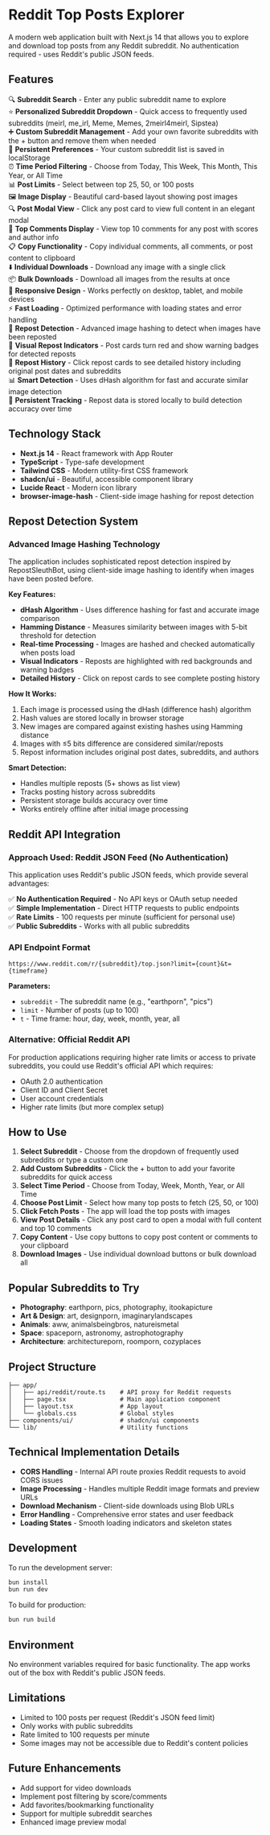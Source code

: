 # Reddit Top Posts Explorer

A modern web application built with Next.js 14 that allows you to explore and download top posts from any Reddit subreddit. No authentication required - uses Reddit's public JSON feeds.

## Features

🔍 **Subreddit Search** - Enter any public subreddit name to explore  
⭐ **Personalized Subreddit Dropdown** - Quick access to frequently used subreddits (meirl, me_irl, Meme, Memes, 2meirl4meirl, Sipstea)  
➕ **Custom Subreddit Management** - Add your own favorite subreddits with the + button and remove them when needed  
💾 **Persistent Preferences** - Your custom subreddit list is saved in localStorage  
⏰ **Time Period Filtering** - Choose from Today, This Week, This Month, This Year, or All Time  
📊 **Post Limits** - Select between top 25, 50, or 100 posts  
🖼️ **Image Display** - Beautiful card-based layout showing post images  
🔍 **Post Modal View** - Click any post card to view full content in an elegant modal  
💬 **Top Comments Display** - View top 10 comments for any post with scores and author info  
📋 **Copy Functionality** - Copy individual comments, all comments, or post content to clipboard  
⬇️ **Individual Downloads** - Download any image with a single click  
📦 **Bulk Downloads** - Download all images from the results at once  
📱 **Responsive Design** - Works perfectly on desktop, tablet, and mobile devices  
⚡ **Fast Loading** - Optimized performance with loading states and error handling  
🚨 **Repost Detection** - Advanced image hashing to detect when images have been reposted  
🔴 **Visual Repost Indicators** - Post cards turn red and show warning badges for detected reposts  
📅 **Repost History** - Click repost cards to see detailed history including original post dates and subreddits  
📊 **Smart Detection** - Uses dHash algorithm for fast and accurate similar image detection  
💾 **Persistent Tracking** - Repost data is stored locally to build detection accuracy over time  

## Technology Stack

- **Next.js 14** - React framework with App Router
- **TypeScript** - Type-safe development
- **Tailwind CSS** - Modern utility-first CSS framework
- **shadcn/ui** - Beautiful, accessible component library
- **Lucide React** - Modern icon library
- **browser-image-hash** - Client-side image hashing for repost detection

## Repost Detection System

### Advanced Image Hashing Technology

The application includes sophisticated repost detection inspired by RepostSleuthBot, using client-side image hashing to identify when images have been posted before.

**Key Features:**
- **dHash Algorithm** - Uses difference hashing for fast and accurate image comparison
- **Hamming Distance** - Measures similarity between images with 5-bit threshold for detection
- **Real-time Processing** - Images are hashed and checked automatically when posts load
- **Visual Indicators** - Reposts are highlighted with red backgrounds and warning badges
- **Detailed History** - Click on repost cards to see complete posting history

**How It Works:**
1. Each image is processed using the dHash (difference hash) algorithm
2. Hash values are stored locally in browser storage
3. New images are compared against existing hashes using Hamming distance
4. Images with ≤5 bits difference are considered similar/reposts
5. Repost information includes original post dates, subreddits, and authors

**Smart Detection:**
- Handles multiple reposts (5+ shows as list view)
- Tracks posting history across subreddits
- Persistent storage builds accuracy over time
- Works entirely offline after initial image processing

## Reddit API Integration

### Approach Used: Reddit JSON Feed (No Authentication)

This application uses Reddit's public JSON feeds, which provide several advantages:

✅ **No Authentication Required** - No API keys or OAuth setup needed  
✅ **Simple Implementation** - Direct HTTP requests to public endpoints  
✅ **Rate Limits** - 100 requests per minute (sufficient for personal use)  
✅ **Public Subreddits** - Works with all public subreddits  

### API Endpoint Format
```
https://www.reddit.com/r/{subreddit}/top.json?limit={count}&t={timeframe}
```

**Parameters:**
- `subreddit` - The subreddit name (e.g., "earthporn", "pics")
- `limit` - Number of posts (up to 100)
- `t` - Time frame: hour, day, week, month, year, all

### Alternative: Official Reddit API

For production applications requiring higher rate limits or access to private subreddits, you could use Reddit's official API which requires:
- OAuth 2.0 authentication
- Client ID and Client Secret
- User account credentials
- Higher rate limits (but more complex setup)

## How to Use

1. **Select Subreddit** - Choose from the dropdown of frequently used subreddits or type a custom one
2. **Add Custom Subreddits** - Click the + button to add your favorite subreddits for quick access
3. **Select Time Period** - Choose from Today, Week, Month, Year, or All Time
4. **Choose Post Limit** - Select how many top posts to fetch (25, 50, or 100)
5. **Click Fetch Posts** - The app will load the top posts with images
6. **View Post Details** - Click any post card to open a modal with full content and top 10 comments
7. **Copy Content** - Use copy buttons to copy post content or comments to your clipboard
8. **Download Images** - Use individual download buttons or bulk download all

## Popular Subreddits to Try

- **Photography**: earthporn, pics, photography, itookapicture
- **Art & Design**: art, designporn, imaginarylandscapes
- **Animals**: aww, animalsbeingbros, natureismetal
- **Space**: spaceporn, astronomy, astrophotography
- **Architecture**: architectureporn, roomporn, cozyplaces

## Project Structure

```
├── app/
│   ├── api/reddit/route.ts    # API proxy for Reddit requests
│   ├── page.tsx               # Main application component
│   ├── layout.tsx             # App layout
│   └── globals.css            # Global styles
├── components/ui/             # shadcn/ui components
└── lib/                       # Utility functions
```

## Technical Implementation Details

- **CORS Handling** - Internal API route proxies Reddit requests to avoid CORS issues
- **Image Processing** - Handles multiple Reddit image formats and preview URLs
- **Download Mechanism** - Client-side downloads using Blob URLs
- **Error Handling** - Comprehensive error states and user feedback
- **Loading States** - Smooth loading indicators and skeleton states

## Development

To run the development server:

```bash
bun install
bun run dev
```

To build for production:

```bash
bun run build
```

## Environment

No environment variables required for basic functionality. The app works out of the box with Reddit's public JSON feeds.

## Limitations

- Limited to 100 posts per request (Reddit's JSON feed limit)
- Only works with public subreddits
- Rate limited to 100 requests per minute
- Some images may not be accessible due to Reddit's content policies

## Future Enhancements

- Add support for video downloads
- Implement post filtering by score/comments
- Add favorites/bookmarking functionality
- Support for multiple subreddit searches
- Enhanced image preview modal